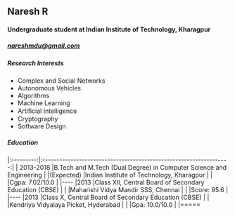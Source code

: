 ## Naresh R

#### Undergraduate student at Indian Institute of Technology, Kharagpur

##### nareshmdu@gmail.com

##### Research Interests

* Complex and Social Networks
* Autonomous Vehicles
* Algorithms
* Machine Learning
* Artiﬁcial Intelligence
* Cryptography
* Software Design

##### Education

|:---------:|:------------------------------------------------------------------:|
| 2013-2018 |B.Tech and M.Tech (Dual Degree) in Computer Science and Engineering |
|(Expected) |Indian Institute of Technology, Kharagpur                           |
|           |Cgpa: 7.02/10.0                                                     |
|----
|2013       |Class XII, Central Board of Secondary Education (CBSE)              |
|           |Maharishi Vidya Mandir SSS, Chennai                                 |
|           |Score: 95.6                                                         |
|----
|2013       |Class X, Central Board of Secondary Education (CBSE)                |
|           |Kendriya Vidyalaya Picket, Hyderabad                                |
|           |Gpa: 10.0/10.0                                                      |
|=====
